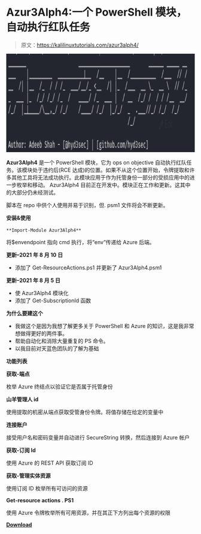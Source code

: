 # Azur3Alph4:一个 PowerShell 模块，自动执行红队任务

> 原文：<https://kalilinuxtutorials.com/azur3alph4/>

[![](img//b2dac42baf368773dab94f8d5e308b81.png)](https://blogger.googleusercontent.com/img/a/AVvXsEgFRVvHjWgGEuNuKh-3Fv0Yvky_qkdLgI-WWBDt5mN0Z1JUaIr4u1Ij4cG7_14Agehh0knQxaaiDs6yIX2K8jIZFLEvcMy705gPkXSSFYKh97Bkh36nbL79ZCWccVdSSIzbBdJRI9x7W6XZI2FlasMQ0zDl4XbobqfVUZ8Db3K7NMasBfGS7MuSIfoZ=s728)

**Azur3Alph4** 是一个 PowerShell 模块，它为 ops on objective 自动执行红队任务。该模块处于违约后(RCE 达成)的位置。如果不从这个位置开始，令牌提取和许多其他工具将无法成功执行。此模块应用于作为托管身份一部分的受损应用中的进一步枚举和移动。
Azur3Alph4 目前正在开发中。模块正在工作和更新。这其中的大部分仍未经测试。

脚本在 repo 中供个人使用并易于识别，但. psm1 文件将会不断更新。

**安装&使用**

`**Import-Module Azur3Alph4**`

将$envendpoint 指向 cmd 执行，将“env”传递给 Azure 后端。

**更新–2021 年 8 月 10 日**

*   添加了 Get-ResourceActions.ps1 并更新了 Azur3Alph4.psm1

**更新–2021 年 8 月 5 日**

*   使 Azur3Alph4 模块化
*   添加了 Get-SubscriptionId 函数

**为什么要建这个**

*   我做这个是因为我想了解更多关于 PowerShell 和 Azure 的知识，这是我非常想做得更好的两件事。
*   帮助自动化和消除大量重复的 PS 命令。
*   以我目前对天蓝色团队的了解为基础

**功能列表**

**获取-端点**

枚举 Azure 终结点以验证它是否属于托管身份

**山羊管理人 id**

使用提取的机密从端点获取受管身份令牌。将值存储在给定的变量中

**连接账户**

接受用户名和密码变量并自动进行 SecureString 转换，然后连接到 Azure 帐户

**获取-订阅 Id**

使用 Azure 的 REST API 获取订阅 ID

**获取-管理实体资源**

使用订阅 ID 枚举所有可访问的资源

**Get-resource actions . PS1**

使用 Azure 令牌枚举所有可用资源，并在其正下方列出每个资源的权限

[**Download**](https://github.com/hyd3sec/Azur3Alph4)